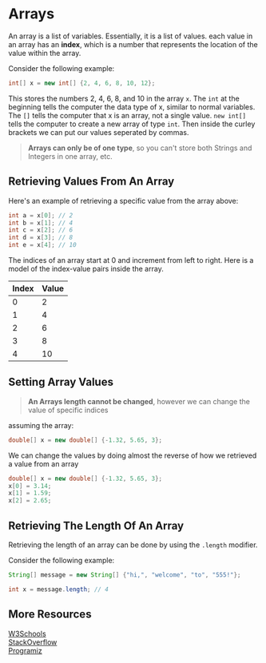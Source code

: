 # Arrays
An array is a list of variables. Essentially, it is a list of values. each value in an array has an **index**, which is a number that represents the location of the value within the array.

Consider the following example:
```java
int[] x = new int[] {2, 4, 6, 8, 10, 12};
```
This stores the numbers 2, 4, 6, 8, and 10 in the array `x`. The `int` at the beginning
tells the computer the data type of x, similar to normal variables. The `[]` tells the computer that x is an array, not a single value. 
`new int[]` tells the computer to create a new array of type `int`. Then inside the curley brackets we can put our values seperated by commas.


> **Arrays can only be of one type**, so you can't store both Strings and Integers in one array, etc.


## Retrieving Values From An Array

Here's an example of retrieving a specific value from the array above:
```java
int a = x[0]; // 2
int b = x[1]; // 4
int c = x[2]; // 6
int d = x[3]; // 8
int e = x[4]; // 10
```

The indices of an array start at 0 and increment from left to right. Here is a model of the index-value pairs inside the array.

| Index| Value |
| ---  | ---   |
| 0 | 2        |
| 1 | 4        |
| 2 | 6        |
| 3 | 8        |
| 4 | 10       |


## Setting Array Values
>**An Arrays length cannot be changed**, however we can change the value of specific indices

assuming the array:
```java
double[] x = new double[] {-1.32, 5.65, 3};
```
We can change the values by doing almost the reverse of how we retrieved a value from an array
```java
double[] x = new double[] {-1.32, 5.65, 3};
x[0] = 3.14;
x[1] = 1.59;
x[2] = 2.65;
```

## Retrieving The Length Of An Array
Retrieving the length of an array can be done by using the `.length` modifier. 

Consider the following example:

```java
String[] message = new String[] {"hi,", "welcome", "to", "555!"};

int x = message.length; // 4
```



## More Resources

[W3Schools](https://www.w3schools.com/java/java_arrays.asp)\
[StackOverflow](https://stackoverflow.com/questions/5570882/how-to-use-java-util-arrays)\
[Programiz](https://www.programiz.com/java-programming/arrays)